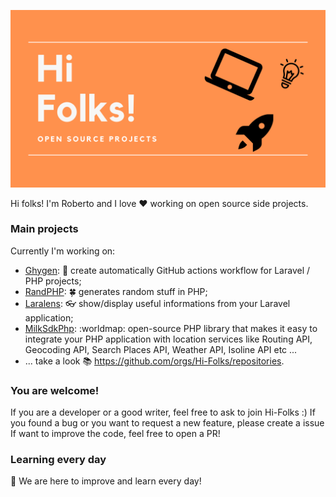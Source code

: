 ![Hi Folks!](./hi-folks-cover.png)

Hi folks!
I'm Roberto and I love :heart: working on open source side projects.

### Main projects
Currently I'm working on:
- [Ghygen](https://github.com/Hi-Folks/gh-actions-yaml-generator): :robot: create automatically GitHub actions workflow for Laravel / PHP projects;
- [RandPHP](https://github.com/Hi-Folks/rando-php): :four_leaf_clover: generates random stuff in PHP;
- [Laralens](https://github.com/Hi-Folks/lara-lens): :eyeglasses: show/display useful informations from your Laravel application;
- [MilkSdkPhp](https://github.com/Hi-Folks/milk-sdk-php): :worldmap: open-source PHP library that makes it easy to integrate your PHP application with location services like Routing API, Geocoding API, Search Places API, Weather API, Isoline API etc ...
- ... take a look :books: https://github.com/orgs/Hi-Folks/repositories.

### You are welcome!
If you are a developer or a good writer, feel free to ask to join Hi-Folks :)
If you found a bug or you want to request a new feature, please create a issue
If want to improve the code, feel free to open a PR!

### Learning every day
:pray: We are here to improve and learn every day!

